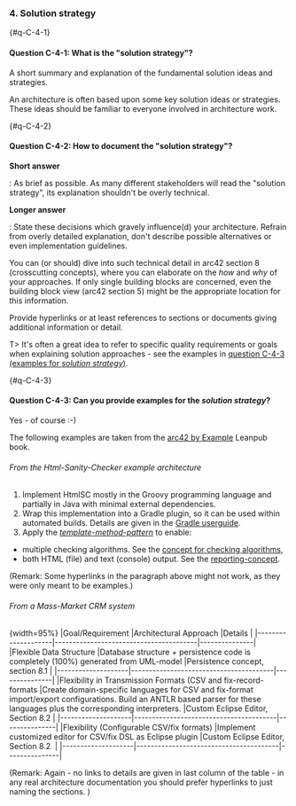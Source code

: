 
### 4. Solution strategy

{#q-C-4-1}
#### Question C-4-1: What is the "solution strategy"?

A short summary and explanation of the fundamental solution ideas and strategies.

An architecture is often based upon some key solution ideas or strategies. These ideas should be familiar to everyone involved in architecture work.



{#q-C-4-2}
#### Question C-4-2: How to document the "solution strategy"?

**Short answer**

: As brief as possible. As many different stakeholders will read the "solution strategy", its explanation shouldn't be overly technical.

**Longer answer**

: State these decisions which gravely influence(d) your architecture. Refrain from overly detailed explanation, don't describe possible alternatives or even implementation guidelines.

  You can (or should) dive into such technical detail in arc42 section 8 (crosscutting concepts), where you can elaborate on the _how_ and _why_
  of your approaches. If only single building blocks are concerned,
  even the building block view (arc42 section 5) might be the appropriate
  location for this information.

  Provide hyperlinks or at least references to sections or documents
  giving additional information or detail.

T> It's often a great idea to refer to specific quality requirements or goals when explaining solution approaches - see the examples
in [question C-4-3 (examples for _solution strategy_)](#q-C-4-3).


{#q-C-4-3}
#### Question C-4-3: Can you provide examples for the _solution strategy_?

Yes - of course :-)

The following examples are taken from the [arc42 by Example]()
Leanpub book.

###### From the Html-Sanity-Checker example architecture

1. Implement HtmlSC mostly in the Groovy programming language and partially in Java
with minimal external dependencies.
2. Wrap this implementation into a Gradle plugin, so it can be used
within automated builds. Details are given in the
[Gradle userguide](https://docs.gradle.org/current/userguide/userguide.html).
3. Apply the [_template-method-pattern_](http://sourcemaking.com/design_patterns/template_method/)
to enable:
  * multiple checking algorithms. See the [concept for checking algorithms](#section-ii-8-checking-algorithm),
  * both HTML (file) and text (console) output. See the [reporting-concept](#section-ii-8-reporting).

(Remark: Some hyperlinks in the paragraph above might not work,
  as they were only meant to be examples.)


###### From a Mass-Market CRM system


{width=95%}
|Goal/Requirement    |Architectural Approach                  |Details        |
|--------------------|----------------------------------------|---------------|
|Flexible Data Structure |Database structure + persistence code is completely (100%) generated from UML-model |Persistence concept, section 8.1 |
|--------------------|----------------------------------------|---------------|
|Flexibility in Transmission Formats (CSV and fix-record-formats |Create domain-specific languages for CSV and fix-format import/export configurations. Build an ANTLR based parser for these languages plus the corresponding interpreters. |Custom Eclipse Editor, Section 8.2 |
|--------------------|----------------------------------------|---------------|
|Flexibility (Configurable CSV/fix formats) |Implement customized editor for CSV/fix DSL as Eclipse plugin |Custom Eclipse Editor, Section 8.2  |
|--------------------|----------------------------------------|---------------|



(Remark: Again - no links to details are given in last column of
  the table - in any real architecture documentation you should prefer hyperlinks to just naming the sections. )
